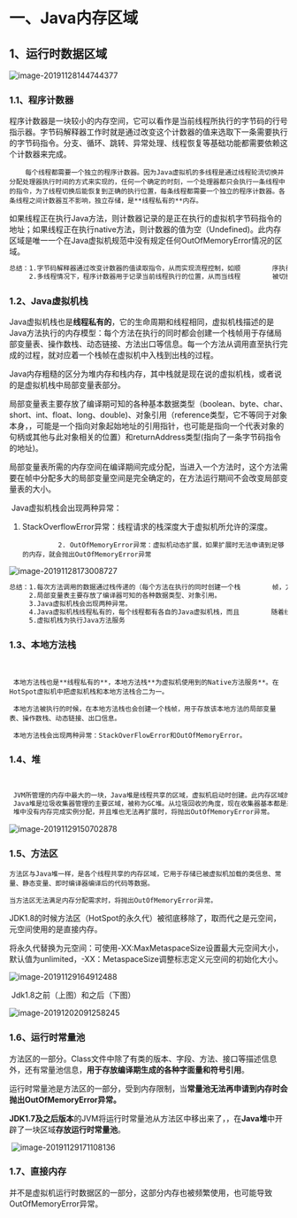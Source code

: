 # 一、Java内存区域

## 1、运行时数据区域

   ![image-20191128144744377](C:\Users\l\AppData\Roaming\Typora\typora-user-images\image-20191128144744377.png)

### 1.1、程序计数器

​		程序计数器是一块较小的内存空间，它可以看作是当前线程所执行的字节码的行号指示器。字节码解释器工作时就是通过改变这个计数器的值来选取下一条需要执行的字节码指令。分支、循环、跳转、异常处理、线程恢复等基础功能都需要依赖这个计数器来完成。

 		每个线程都需要一个独立的程序计数器。因为Java虚拟机的多线程是通过线程轮流切换并分配处理器执行时间的方式来实现的，任何一个确定的时刻，一个处理器都只会执行一条线程中的指令，为了线程切换后能恢复到正确的执行位置，每条线程都需要一个独立的程序计数器。各条线程之间计数器互不影响，独立存储，是**线程私有的**内存。

​		如果线程正在执行Java方法，则计数器记录的是正在执行的虚拟机字节码指令的地址；如果线程正在执行native方法，则计数器的值为空（Undefined)。此内存区域是唯一一个在Java虚拟机规范中没有规定任何OutOfMemoryError情况的区域。

```tex
总结：1.字节码解释器通过改变计数器的值读取指令，从而实现流程控制，如顺        序执行、循环、跳转、异常处理等。
	 2.多线程情况下，程序计数器用于记录当前线程执行的位置，从而当线程        被切换回来的时候能够知道该线程上次运行到哪儿。
```



### 1.2、Java虚拟机栈

​		Java虚拟机栈也是**线程私有的**，它的生命周期和线程相同，虚拟机栈描述的是Java方法执行的内存模型：每个方法在执行的同时都会创建一个栈帧用于存储局部变量表、操作数栈、动态链接、方法出口等信息。每一个方法从调用直至执行完成的过程，就对应着一个栈帧在虚拟机中入栈到出栈的过程。

​		Java内存粗糙的区分为堆内存和栈内存，其中栈就是现在说的虚拟机栈，或者说的是虚拟机栈中局部变量表部分。

​		局部变量表主要存放了编译期可知的各种基本数据类型（boolean、byte、char、short、int、float、long、double)、对象引用（reference类型，它不等同于对象本身，，可能是一个指向对象起始地址的引用指针，也可能是指向一个代表对象的句柄或其他与此对象相关的位置）和returnAddress类型(指向了一条字节码指令的地址)。

​		局部变量表所需的内存空间在编译期间完成分配，当进入一个方法时，这个方法需要在帧中分配多大的局部变量空间是完全确定的，在方法运行期间不会改变局部变量表的大小。

​		Java虚拟机栈会出现两种异常：

1. StackOverflowError异常：线程请求的栈深度大于虚拟机所允许的深度。

   				2. OutOfMemoryError异常：虚拟机动态扩展，如果扩展时无法申请到足够的内存，就会抛出OutOfMemoryError异常

![image-20191128173008727](C:\Users\l\AppData\Roaming\Typora\typora-user-images\image-20191128173008727.png)

```tex
总结：1.每次方法调用的数据通过栈传递的（每个方法在执行的同时创建一个栈        帧，方法调用到执行完成，对应着一个栈帧在虚拟机栈中入栈到出栈的        过程。栈帧存储了局部变量表、操作数、动态链接、方法出口等）。
     2.局部变量表主要存放了编译器可知的各种数据类型、对象引用。
     3.Java虚拟机栈会出现两种异常。
     4.Java虚拟机栈线程私有的，每个线程都有各自的Java虚拟机栈，而且        随着线程的创建而创建，随着线程的死亡而死亡。
     5.虚拟机栈为执行Java方法服务 
```



### 1.3、本地方法栈

​		

```
 本地方法栈也是**线程私有的**，本地方法栈**为虚拟机使用到的Native方法服务**。在HotSpot虚拟机中把虚拟机栈和本地方法栈合二为一。

​ 本地方法被执行的时候，在本地方法栈也会创建一个栈帧，用于存放该本地方法的局部变量表、操作数栈、动态链接、出口信息。

​ 本地方法栈会出现两种异常：StackOverFlowError和OutOfMemoryError。
```



### 1.4、堆

​		

```tex
 JVM所管理的内存中最大的一块，Java堆是线程共享的区域，虚拟机启动时创建。此内存区域的唯一目的就是存放对象实例和数组。
​ Java堆是垃圾收集器管理的主要区域，被称为GC堆。从垃圾回收的角度，现在收集器基本都是采用分代收集算法，所以Java堆还可以细分为：新生代(eden、s0、s1)和老年代(tentired);再细分：Eden空间、From Survivor、To Survivor空间等。进一步划分的目的是更好地回收内存，或者更快地分配内存。
​ 堆中没有内存完成实例分配，并且堆也无法再扩展时，将抛出OutOfMemoryError异常。
```

![image-20191129150702878](C:\Users\l\AppData\Roaming\Typora\typora-user-images\image-20191129150702878.png)



### 1.5、方法区

```
方法区与Java堆一样，是各个线程共享的内存区域，它用于存储已被虚拟机加载的类信息、常量、静态变量、即时编译器编译后的代码等数据。

当方法区无法满足内存分配需求时，将抛出OutOfMemoryError异常。
```

JDK1.8的时候方法区（HotSpot的永久代）被彻底移除了，取而代之是元空间，元空间使用的是直接内存。

将永久代替换为元空间：可使用-XX:MaxMetaspaceSize设置最大元空间大小，默认值为unlimited，-XX：MetaspaceSize调整标志定义元空间的初始化大小。

![image-20191129164912488](C:\Users\l\AppData\Roaming\Typora\typora-user-images\image-20191129164912488.png)

​										Jdk1.8之前（上图）和之后（下图）

![image-20191202091258245](C:\Users\l\AppData\Roaming\Typora\typora-user-images\image-20191202091258245.png)



### 1.6、运行时常量池

​		方法区的一部分。Class文件中除了有类的版本、字段、方法、接口等描述信息外，还有常量池信息，**用于存放编译期生成的各种字面量和符号引用**。

​		运行时常量池是方法区的一部分，受到内存限制，当**常量池无法再申请到内存时会抛出OutOfMemoryError异常。**

​		**JDK1.7及之后版本**的JVM将运行时常量池从方法区中移出来了，，在**Java堆**中开辟了一块区域**存放运行时常量池**。

​		![image-20191129171108136](C:\Users\l\AppData\Roaming\Typora\typora-user-images\image-20191129171108136.png)



### 1.7、直接内存

​		并不是虚拟机运行时数据区的一部分，这部分内存也被频繁使用，也可能导致OutOfMemoryError异常。

